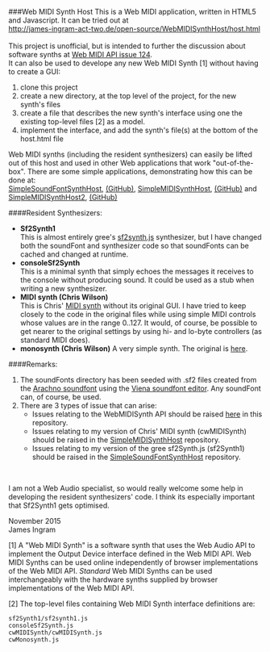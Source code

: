 ###Web MIDI Synth Host
This is a Web MIDI application, written in HTML5 and Javascript. It can be tried out at <br />
http://james-ingram-act-two.de/open-source/WebMIDISynthHost/host.html <br />
<br />
This project is unofficial, but is intended to further the discussion about software synths at [Web MIDI API issue 124](https://github.com/WebAudio/web-midi-api/issues/124).<br />
It can also be used to develope any new Web MIDI Synth [1] without having to create a GUI:

1. clone this project
2. create a new directory, at the top level of the project, for the new synth's files
3. create a file that describes the new synth's interface using one the existing top-level files [2] as a model.
4. implement the interface, and add the synth's file(s) at the bottom of the host.html file

Web MIDI synths (including the resident synthesizers) can easily be lifted out of this host and used in other Web applications that work "out-of-the-box". There are some simple applications, demonstrating how this can be done at:<br /> [SimpleSoundFontSynthHost](https://github.com/notator/SimpleSoundFontSynthHost),  [(GitHub)](https://github.com/notator/SimpleSoundFontSynthHost),
[SimpleMIDISynthHost](http://james-ingram-act-two.de/open-source/SimpleMIDISynthHost/host.html),
[(GitHub)](https://github.com/notator/SimpleMIDISynthHost) and
[SimpleMIDISynthHost2](http://james-ingram-act-two.de/open-source/SimpleMIDISynthHost2/host.html),
[(GitHub)](https://github.com/notator/SimpleMIDISynthHost2)<br />

####Resident Synthesizers:
* **Sf2Synth1**<br />
This is almost entirely gree's [sf2synth.js](https://github.com/gree/sf2synth.js) synthesizer, but I have changed both the soundFont and synthesizer code so that soundFonts can be cached and changed at runtime.
* **consoleSf2Synth**<br />
This is a minimal synth that simply echoes the messages it receives to the console without producing sound.
It could be used as a stub when writing a new synthesizer.
* **MIDI synth (Chris Wilson)**<br />
This is Chris' [MIDI synth](https://webaudiodemos.appspot.com/midi-synth/index.html) without its original GUI. I have tried to keep closely to the code in the original files while using simple MIDI controls whose values are in the range 0..127. It would, of course, be possible to get nearer to the original settings by using hi- and lo-byte controllers (as standard MIDI does).
* **monosynth (Chris Wilson)** A very simple synth. The original is [here](https://github.com/cwilso/monosynth).<br />

####Remarks:
 1. The soundFonts directory has been seeded with .sf2 files created from the [Arachno soundfont](http://www.arachnosoft.com/main/soundfont.php) using the [Viena soundfont editor](http://www.synthfont.com/index.html). Any soundFont can, of course, be used.<br />
 2. There are 3 types of issue that can arise:
    * Issues relating to the WebMIDISynth API should be raised [here](https://github.com/notator/WebMIDISynthHost/issues) in this repository.
    * Issues relating to my version of Chris' MIDI synth (cwMIDISynth) should be raised in the [SimpleMIDISynthHost](https://github.com/notator/SimpleMIDISynthHost/issues) repository.
    * Issues relating to my version of the gree sf2Synth.js (sf2Synth1) should be raised in the [SimpleSoundFontSynthHost](https://github.com/notator/SimpleSoundFontSynthHost/issues) repository.
<br />

I am not a Web Audio specialist, so would really welcome some help in developing the resident synthesizers' code. I think its especially important that Sf2Synth1 gets optimised.<br />

November 2015<br />
James Ingram

[1] A "Web MIDI Synth" is a software synth that uses the Web Audio API to implement the Output Device interface defined in the Web MIDI API. Web MIDI Synths can be used online independently of browser implementations of the Web MIDI API. *Standard* Web MIDI Synths can be used interchangeably with the hardware synths supplied by browser implementations of the Web MIDI API.<br />

[2] The top-level files containing Web MIDI Synth interface definitions are:
```
sf2Synth1/sf2synth1.js
consoleSf2Synth.js
cwMIDISynth/cwMIDISynth.js
cwMonosynth.js
```



